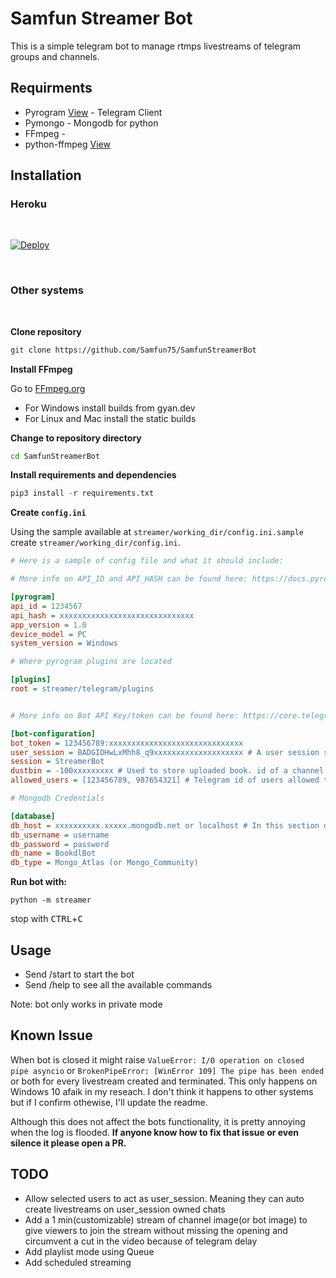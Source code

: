 # Samfun Streamer Bot

This is a simple telegram bot to manage rtmps livestreams of telegram groups and channels.

## Requirments

- Pyrogram [View](https://github.com/pyrogram/pyrogram) - Telegram Client
- Pymongo - Mongodb for python
- FFmpeg - 
- python-ffmpeg [View](https://github.com/jonghwanhyeon/python-ffmpeg)

## Installation

### Heroku

<br>

[![Deploy](https://www.herokucdn.com/deploy/button.svg)](https://heroku.com/deploy?template=https://github.com/Samfun75/SamfunStreamerBot)

<br>

### Other systems

<br>

**Clone repository**

```bash
git clone https://github.com/Samfun75/SamfunStreamerBot
```

**Install FFmpeg**

Go to [FFmpeg.org](https://ffmpeg.org/download.html)

- For Windows install builds from gyan.dev
- For Linux and Mac install the static builds

**Change to repository directory**

```bash
cd SamfunStreamerBot
```

**Install requirements and dependencies**

```python
pip3 install -r requirements.txt
```

**Create `config.ini`**

Using the sample available at `streamer/working_dir/config.ini.sample` create `streamer/working_dir/config.ini`.

```ini
# Here is a sample of config file and what it should include:

# More info on API_ID and API_HASH can be found here: https://docs.pyrogram.org/intro/setup#api-keys

[pyrogram]
api_id = 1234567
api_hash = xxxxxxxxxxxxxxxxxxxxxxxxxxxxxx
app_version = 1.0
device_model = PC
system_version = Windows

# Where pyrogram plugins are located

[plugins]
root = streamer/telegram/plugins


# More info on Bot API Key/token can be found here: https://core.telegram.org/bots#6-botfather

[bot-configuration]
bot_token = 123456789:xxxxxxxxxxxxxxxxxxxxxxxxxxxxxx
user_session = BADGIDHwLxMhh8_q9xxxxxxxxxxxxxxxxxxxx # A user session string run the example here and input the result: https://docs.pyrogram.org/api/methods/export_session_string
session = StreamerBot
dustbin = -100xxxxxxxxx # Used to store uploaded book. id of a channel where the bot is admin
allowed_users = [123456789, 987654321] # Telegram id of users allowed to use the bot. If the bot is open to all put empty array like this []

# Mongodb Credentials

[database]
db_host = xxxxxxxxxx.xxxxx.mongodb.net or localhost # In this section db_host is the address of the machine where the MongoDB is running, with port number
db_username = username
db_password = password
db_name = BookdlBot
db_type = Mongo_Atlas (or Mongo_Community)

```

**Run bot with:**

`python -m streamer`

stop with <kbd>CTRL</kbd>+<kbd>C</kbd>

## Usage

- Send /start to start the bot
- Send /help to see all the available commands

Note: bot only works in private mode

## Known Issue

When bot is closed it might raise `ValueError: I/O operation on closed pipe asyncio` or `BrokenPipeError: [WinError 109] The pipe has been ended` or both for every livestream created and terminated. This only happens on Windows 10 afaik in my reseach. I don't think it happens to other systems but if I confirm othewise, I'll update the readme.

Although this does not affect the bots functionality, it is pretty annoying when the log is flooded. **If anyone know how to fix that issue or even silence it please open a PR.**

## TODO

- Allow selected users to act as user_session. Meaning they can auto create livestreams on user_session owned chats
- Add a 1 min(customizable) stream of channel image(or bot image) to give viewers to join the stream without missing the opening and circumvent a cut in the video because of telegram delay
- Add playlist mode using Queue
- Add scheduled streaming
